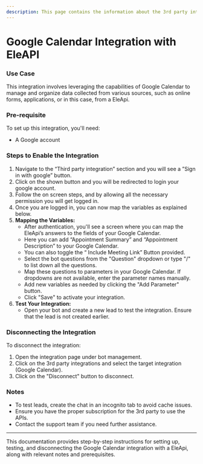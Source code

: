 ```yaml
---
description: This page contains the information about the 3rd party integrations.
---
```


# Google Calendar Integration with EleAPI

### Use Case

This integration involves leveraging the capabilities of Google Calendar to manage and organize data collected from various sources, such as online forms, applications, or in this case, from a EleApi.

### Pre-requisite

To set up this integration, you'll need:

* A Google account

### Steps to Enable the Integration

1. Navigate to the “Third party integration” section and you will see a ”Sign in with google” button.
2. Click on the shown button and you will be redirected to login your google account.
3. Follow the on screen steps, and by allowing all the necessary permission you will get logged in.
4. Once you are logged in, you can now map the variables as explained below.
5. **Mapping the Variables:**
   * After authentication, you'll see a screen where you can map the EleApi’s answers to the fields of your Google Calendar.
   * Here you can add “Appointment Summary” and “Appointment Description” to your Google Calendar.
   * You can also toggle the “ Include Meeting Link” Button provided.
   * Select the bot questions from the "Question" dropdown or type "/" to list down all the questions.
   * Map these questions to parameters in your Google Calendar. If dropdowns are not available, enter the parameter names manually.
   * Add new variables as needed by clicking the "Add Parameter" button.
   * Click "Save" to activate your integration.
6. **Test Your Integration:**
   * Open your bot and create a new lead to test the integration. Ensure that the lead is not created earlier.

### Disconnecting the Integration

To disconnect the integration:

1. Open the integration page under bot management.
2. Click on the 3rd party integrations and select the target integration (Google Calendar).
3. Click on the "Disconnect" button to disconnect.

### Notes

* To test leads, create the chat in an incognito tab to avoid cache issues.
* Ensure you have the proper subscription for the 3rd party to use the APIs.
* Contact the support team if you need further assistance.

***

This documentation provides step-by-step instructions for setting up, testing, and disconnecting the Google Calendar integration with a EleApi, along with relevant notes and prerequisites.
